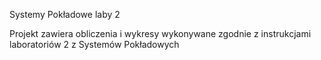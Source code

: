 Systemy Pokładowe laby 2

Projekt zawiera obliczenia i wykresy wykonywane zgodnie z instrukcjami laboratoriów 2 z Systemów Pokładowych
